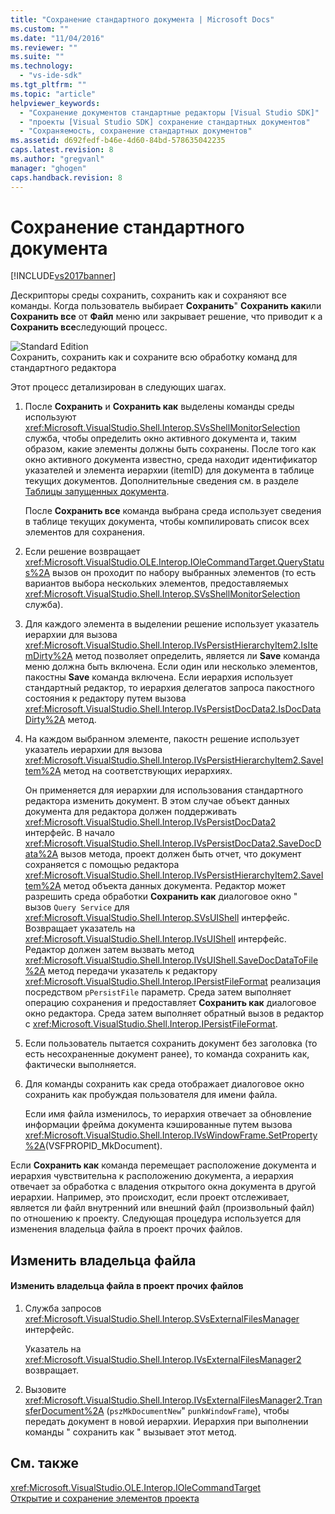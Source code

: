 ```yaml
---
title: "Сохранение стандартного документа | Microsoft Docs"
ms.custom: ""
ms.date: "11/04/2016"
ms.reviewer: ""
ms.suite: ""
ms.technology: 
  - "vs-ide-sdk"
ms.tgt_pltfrm: ""
ms.topic: "article"
helpviewer_keywords: 
  - "Сохранение документов стандартные редакторы [Visual Studio SDK]"
  - "проекты [Visual Studio SDK] сохранение стандартных документов"
  - "Сохраняемость, сохранение стандартных документов"
ms.assetid: d692fedf-b46e-4d60-84bd-578635042235
caps.latest.revision: 8
ms.author: "gregvanl"
manager: "ghogen"
caps.handback.revision: 8
---
```

# Сохранение стандартного документа
[!INCLUDE[vs2017banner](../../code-quality/includes/vs2017banner.md)]

Дескрипторы среды сохранить, сохранить как и сохраняют все команды.  Когда пользователь выбирает **Сохранить**"  **Сохранить как**или  **Сохранить все** от  **Файл** меню или закрывает решение, что приводит к a  **Сохранить все**следующий процесс.  
  
 ![Standard Edition](~/docs/extensibility/internals/media/public.gif "Public")  
Сохранить, сохранить как и сохраните всю обработку команд для стандартного редактора  
  
 Этот процесс детализирован в следующих шагах.  
  
1.  После **Сохранить** и  **Сохранить как** выделены команды среды используют  <xref:Microsoft.VisualStudio.Shell.Interop.SVsShellMonitorSelection> служба, чтобы определить окно активного документа и, таким образом, какие элементы должны быть сохранены.  После того как окно активного документа известно, среда находит идентификатор указателей и элемента иерархии \(itemID\) для документа в таблице текущих документов.  Дополнительные сведения см. в разделе [Таблицы запущенных документа](../../extensibility/internals/running-document-table.md).  
  
     После **Сохранить все** команда выбрана среда использует сведения в таблице текущих документа, чтобы компилировать список всех элементов для сохранения.  
  
2.  Если решение возвращает <xref:Microsoft.VisualStudio.OLE.Interop.IOleCommandTarget.QueryStatus%2A> вызов он проходит по набору выбранных элементов \(то есть вариантов выбора нескольких элементов, предоставляемых  <xref:Microsoft.VisualStudio.Shell.Interop.SVsShellMonitorSelection> служба\).  
  
3.  Для каждого элемента в выделении решение использует указатель иерархии для вызова <xref:Microsoft.VisualStudio.Shell.Interop.IVsPersistHierarchyItem2.IsItemDirty%2A> метод позволяет определить, является ли  **Save** команда меню должна быть включена.  Если один или несколько элементов, пакостны **Save** команда включена.  Если иерархия использует стандартный редактор, то иерархия делегатов запроса пакостного состояния к редактору путем вызова <xref:Microsoft.VisualStudio.Shell.Interop.IVsPersistDocData2.IsDocDataDirty%2A> метод.  
  
4.  На каждом выбранном элементе, пакостн решение использует указатель иерархии для вызова <xref:Microsoft.VisualStudio.Shell.Interop.IVsPersistHierarchyItem2.SaveItem%2A> метод на соответствующих иерархиях.  
  
     Он применяется для иерархии для использования стандартного редактора изменить документ.  В этом случае объект данных документа для редактора должен поддерживать <xref:Microsoft.VisualStudio.Shell.Interop.IVsPersistDocData2> интерфейс.  В начало <xref:Microsoft.VisualStudio.Shell.Interop.IVsPersistDocData2.SaveDocData%2A> вызов метода, проект должен быть отчет, что документ сохраняется с помощью редактора  <xref:Microsoft.VisualStudio.Shell.Interop.IVsPersistHierarchyItem2.SaveItem%2A> метод объекта данных документа.  Редактор может разрешить среда обработки **Сохранить как** диалоговое окно " вызов  `Query Service` для  <xref:Microsoft.VisualStudio.Shell.Interop.SVsUIShell> интерфейс.  Возвращает указатель на <xref:Microsoft.VisualStudio.Shell.Interop.IVsUIShell> интерфейс.  Редактор должен затем вызвать метод <xref:Microsoft.VisualStudio.Shell.Interop.IVsUIShell.SaveDocDataToFile%2A> метод передачи указатель к редактору  <xref:Microsoft.VisualStudio.Shell.Interop.IPersistFileFormat> реализация посредством  `pPersistFile` параметр.  Среда затем выполняет операцию сохранения и предоставляет **Сохранить как** диалоговое окно редактора.  Среда затем выполняет обратный вызов в редактор с <xref:Microsoft.VisualStudio.Shell.Interop.IPersistFileFormat>.  
  
5.  Если пользователь пытается сохранить документ без заголовка \(то есть несохраненные документ ранее\), то команда сохранить как, фактически выполняется.  
  
6.  Для команды сохранить как среда отображает диалоговое окно сохранить как пробуждая пользователя для имени файла.  
  
     Если имя файла изменилось, то иерархия отвечает за обновление информации фрейма документа кэшированные путем вызова <xref:Microsoft.VisualStudio.Shell.Interop.IVsWindowFrame.SetProperty%2A>\(VSFPROPID\_MkDocument\).  
  
 Если **Сохранить как** команда перемещает расположение документа и иерархия чувствительна к расположению документа, а иерархия отвечает за обработка с владения открытого окна документа в другой иерархии.  Например, это происходит, если проект отслеживает, является ли файл внутренний или внешний файл \(произвольный файл\) по отношению к проекту.  Следующая процедура используется для изменения владельца файла в проект прочих файлов.  
  
## Изменить владельца файла  
  
#### Изменить владельца файла в проект прочих файлов  
  
1.  Служба запросов <xref:Microsoft.VisualStudio.Shell.Interop.SVsExternalFilesManager> интерфейс.  
  
     Указатель на <xref:Microsoft.VisualStudio.Shell.Interop.IVsExternalFilesManager2> возвращает.  
  
2.  Вызовите <xref:Microsoft.VisualStudio.Shell.Interop.IVsExternalFilesManager2.TransferDocument%2A> \(`pszMkDocumentNew`"  `punkWindowFrame`\), чтобы передать документ в новой иерархии.  Иерархия при выполнении команды " сохранить как " вызывает этот метод.  
  
## См. также  
 <xref:Microsoft.VisualStudio.OLE.Interop.IOleCommandTarget>   
 [Открытие и сохранение элементов проекта](../../extensibility/internals/opening-and-saving-project-items.md)